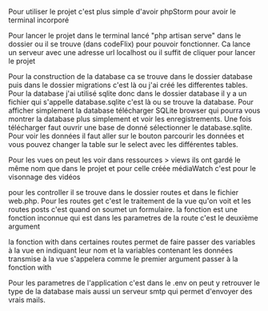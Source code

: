 Pour utiliser le projet c'est plus simple d'avoir phpStorm pour avoir le terminal incorporé

Pour lancer le projet dans le terminal lancé "php artisan serve" dans le dossier ou il se trouve (dans codeFlix) pour pouvoir fonctionner. Ca lance un serveur avec une adresse url localhost ou il suffit de cliquer pour lancer le projet

Pour la construction de la database ca se trouve dans le dossier database puis dans le dossier migrations c'est là ou j'ai créé les differentes tables.
Pour la database j'ai utilisé sqlite donc dans le dossier database il y a un fichier qui s'appelle database.sqlite c'est là ou se trouve la database. Pour afficher simplement la database télécharger SQLite browser qui pourra vous montrer la database plus simplement et voir les enregistrements. Une fois télécharger faut ouvrir une base de donné sélectionner le database.sqlite. Pour voir les données il faut aller sur le bouton parcourir les données et vous pouvez changer la table sur le select avec les différentes tables.

Pour les vues on peut les voir dans ressources > views ils ont gardé le même nom que dans le projet et pour celle créée médiaWatch c'est pour le visonnage des vidéos

pour les controller il se trouve dans le dossier routes et dans le fichier web.php. Pour les routes get c'est le traitement de la vue qu'on voit et les routes posts c'est quand on soumet un formulaire. la fonction est une fonction inconnue qui est dans les parametres de la route c'est le deuxième argument

la fonction with dans certaines routes permet de faire passer des variables à la vue en indiquant leur nom et la variables contenant les données transmise à la vue s'appelera comme le premier argument passer à la fonction with


Pour les parametres de l'application c'est dans le .env on peut y retrouver le type de la database mais aussi un serveur smtp qui permet d'envoyer des vrais mails.
